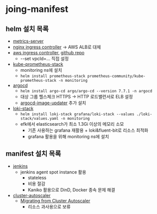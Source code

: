 # joing-manifest

## helm 설치 목록

- [metrics-server](https://artifacthub.io/packages/helm/metrics-server/metrics-server)
- [nginx ingress controller](https://docs.nginx.com/nginx-ingress-controller/installation/installing-nic/installation-with-helm/) -> AWS ALB로 대체
- [aws ingress controller](https://docs.aws.amazon.com/ko_kr/eks/latest/userguide/lbc-helm.html), [github repo](https://github.com/aws/eks-charts/blob/master/stable/aws-load-balancer-controller/README.md)
  - --set vpcId=... 직접 설정
- [kube-prometheus-stack](https://github.com/prometheus-community/helm-charts/tree/main/charts/kube-prometheus-stack)
  - monitoring ns에 설치
  - `helm install prometheus-stack prometheus-community/kube-prometheus-stack -n monitoring`
- [argocd](https://artifacthub.io/packages/helm/argo/argo-cd)
  - `helm install argo-cd argo/argo-cd --version 7.7.1 -n argocd`
  - 대상 그룹 헬스체크 HTTPS -> HTTP 로드밸런서로 ELB 설정
  - [argocd-image-updater](https://argocd-image-updater.readthedocs.io/en/stable/install/installation/#method-1-installing-as-kubernetes-workload-in-argo-cd-namespace) 추가 설치
- [loki-stack](https://artifacthub.io/packages/helm/grafana/loki-stack)
  - `helm install loki-stack grafana/loki-stack --values ./loki-stack/values.yaml -n monitoring`
  - efk에서 elasticsearch가 최소 1.3Gi 이상의 메모리 소모
    - 기존 사용하는 grafana 재활용 + loki&fluent-bit로 리소스 최적화
    - grafana 활용을 위해 monitoring ns에 설치

## manifest 설치 목록

- [jenkins](https://www.jenkins.io/doc/book/installing/kubernetes)
  - jenkins agent spot instance 활용
    - stateless
    - 비용 절감
    - Kaniko 활용으로 DinD, Docker 종속 문제 해결
- [cluster-autoscaler](https://docs.aws.amazon.com/ko_kr/eks/latest/userguide/autoscaling.html)
  - [Migrating from Cluster Autoscaler](https://karpenter.sh/docs/getting-started/migrating-from-cas/#remove-cas)
    - 리소스 과사용으로 보류
